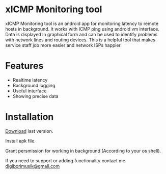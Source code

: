 

# xICMP Monitoring tool

xICMP Monitoring tool is an android app for monitoring latency to remote hosts in background.
It works with ICMP ping using android vm interface. Data is displayed in graphical form and can be used to identify problems with network lines and routing devices. 
This is a helpful tool that makes service staff job more easier and network ISPs happier.



# Features

  - Realtime latency
  - Background logging
  - Useful interface
  - Showing precise data
  
  
  
# Installation
[Download](https://github.com/digiborimusik/xDSL-Monitoring-tool/releases/tag/xDSLmt) last version.

Install apk file.

Grant persmission for working in background (According to your os shell).

  
If you need to support or adding functionality contact me digiborimusik@gmail.com
